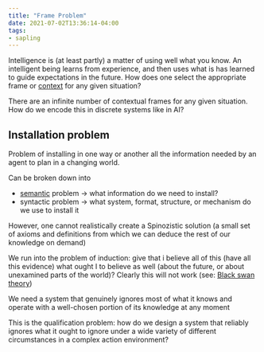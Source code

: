 ```yaml
---
title: "Frame Problem"
date: 2021-07-02T13:36:14-04:00
tags:
- sapling
---
```


Intelligence is (at least partly) a matter of using well what you know. An intelligent being learns from experience, and then uses what is has learned to guide expectations in the future. How does one select the appropriate frame or [context](thoughts/context.md) for any given situation?

There are an infinite number of contextual frames for any given situation. How do we encode this in discrete systems like in AI?

## Installation problem
Problem of installing in one way or another all the information needed by an agent to plan in a changing world.

Can be broken down into
-   [semantic](thoughts/semantics.md) problem → what information do we need to install?
-   syntactic problem → what system, format, structure, or mechanism do we use to install it

However, one cannot realistically create a Spinozistic solution (a small set of axioms and definitions from which we can deduce the rest of our knowledge on demand)

We run into the problem of induction: give that i believe all of this (have all this evidence) what ought I to believe as well (about the future, or about unexamined parts of the world)? Clearly this will not work (see: [Black swan theory](https://en.wikipedia.org/wiki/Black_swan_theory))

We need a system that genuinely ignores most of what it knows and operate with a well-chosen portion of its knowledge at any moment

This is the qualification problem: how do we design a system that reliably ignores what it ought to ignore under a wide variety of different circumstances in a complex action environment?